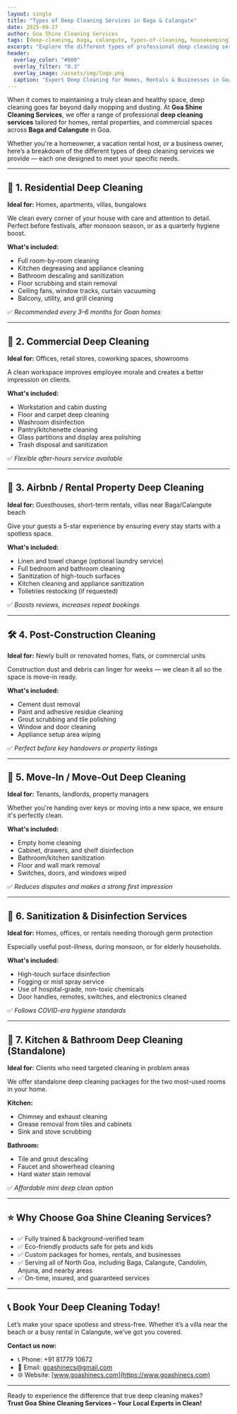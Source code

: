 ```yaml
---
layout: single
title: "Types of Deep Cleaning Services in Baga & Calangute"
date: 2025-09-27
author: Goa Shine Cleaning Services
tags: [deep-cleaning, baga, calangute, types-of-cleaning, housekeeping]
excerpt: "Explore the different types of professional deep cleaning services offered by Goa Shine Cleaning Services in Baga and Calangute."
header:
  overlay_color: "#000"
  overlay_filter: "0.3"
  overlay_image: /assets/img/logo.png
  caption: "Expert Deep Cleaning for Homes, Rentals & Businesses in Goa"
---
```


When it comes to maintaining a truly clean and healthy space, deep cleaning goes far beyond daily mopping and dusting. At **Goa Shine Cleaning Services**, we offer a range of professional **deep cleaning services** tailored for homes, rental properties, and commercial spaces across **Baga and Calangute** in Goa.

Whether you're a homeowner, a vacation rental host, or a business owner, here’s a breakdown of the different types of deep cleaning services we provide — each one designed to meet your specific needs.

---

## 🧽 1. Residential Deep Cleaning

**Ideal for:** Homes, apartments, villas, bungalows

We clean every corner of your house with care and attention to detail. Perfect before festivals, after monsoon season, or as a quarterly hygiene boost.

**What's included:**
- Full room-by-room cleaning
- Kitchen degreasing and appliance cleaning
- Bathroom descaling and sanitization
- Floor scrubbing and stain removal
- Ceiling fans, window tracks, curtain vacuuming
- Balcony, utility, and grill cleaning

✅ *Recommended every 3–6 months for Goan homes*

---

## 🏢 2. Commercial Deep Cleaning

**Ideal for:** Offices, retail stores, coworking spaces, showrooms

A clean workspace improves employee morale and creates a better impression on clients.

**What's included:**
- Workstation and cabin dusting
- Floor and carpet deep cleaning
- Washroom disinfection
- Pantry/kitchenette cleaning
- Glass partitions and display area polishing
- Trash disposal and sanitization

✅ *Flexible after-hours service available*

---

## 🏨 3. Airbnb / Rental Property Deep Cleaning

**Ideal for:** Guesthouses, short-term rentals, villas near Baga/Calangute beach

Give your guests a 5-star experience by ensuring every stay starts with a spotless space.

**What's included:**
- Linen and towel change (optional laundry service)
- Full bedroom and bathroom cleaning
- Sanitization of high-touch surfaces
- Kitchen cleaning and appliance sanitization
- Toiletries restocking (if requested)

✅ *Boosts reviews, increases repeat bookings*

---

## 🛠️ 4. Post-Construction Cleaning

**Ideal for:** Newly built or renovated homes, flats, or commercial units

Construction dust and debris can linger for weeks — we clean it all so the space is move-in ready.

**What's included:**
- Cement dust removal
- Paint and adhesive residue cleaning
- Grout scrubbing and tile polishing
- Window and door cleaning
- Appliance setup area wiping

✅ *Perfect before key handovers or property listings*

---

## 🚛 5. Move-In / Move-Out Deep Cleaning

**Ideal for:** Tenants, landlords, property managers

Whether you're handing over keys or moving into a new space, we ensure it's perfectly clean.

**What's included:**
- Empty home cleaning
- Cabinet, drawers, and shelf disinfection
- Bathroom/kitchen sanitization
- Floor and wall mark removal
- Switches, doors, and windows wiped

✅ *Reduces disputes and makes a strong first impression*

---

## 🧴 6. Sanitization & Disinfection Services

**Ideal for:** Homes, offices, or rentals needing thorough germ protection

Especially useful post-illness, during monsoon, or for elderly households.

**What's included:**
- High-touch surface disinfection
- Fogging or mist spray service
- Use of hospital-grade, non-toxic chemicals
- Door handles, remotes, switches, and electronics cleaned

✅ *Follows COVID-era hygiene standards*

---

## 🧼 7. Kitchen & Bathroom Deep Cleaning (Standalone)

**Ideal for:** Clients who need targeted cleaning in problem areas

We offer standalone deep cleaning packages for the two most-used rooms in your home.

**Kitchen:**
- Chimney and exhaust cleaning
- Grease removal from tiles and cabinets
- Sink and stove scrubbing

**Bathroom:**
- Tile and grout descaling
- Faucet and showerhead cleaning
- Hard water stain removal

✅ *Affordable mini deep clean option*

---

## ⭐ Why Choose Goa Shine Cleaning Services?

- ✅ Fully trained & background-verified team  
- ✅ Eco-friendly products safe for pets and kids  
- ✅ Custom packages for homes, rentals, and businesses  
- ✅ Serving all of North Goa, including Baga, Calangute, Candolim, Anjuna, and nearby areas  
- ✅ On-time, insured, and guaranteed services

---

## 📞 Book Your Deep Cleaning Today!

Let’s make your space spotless and stress-free. Whether it’s a villa near the beach or a busy rental in Calangute, we’ve got you covered.

**Contact us now:**

- 📞 Phone: +91 81779 10672  
- 📧 Email: [goashinecs@gmail.com](mailto:goashinecs@gmail.com)  
- 🌐 Website: [www.goashinecs.com](https://www.goashinecs.com)

---

Ready to experience the difference that true deep cleaning makes?  
**Trust Goa Shine Cleaning Services – Your Local Experts in Clean!**
